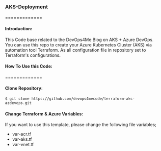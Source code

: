 ### AKS-Deployment
=============

#### Introduction:
This Code base related to the DevOps4Me Blog on AKS + Azure DevOps. You can use this repo to create your Azure Kubernetes Cluster (AKS) via automation tool Terraform. As all configuration file in repository set to Terraform's configurations.

#### How To Use this Code:
=============
#### Clone Repository:
`$ git clone https://github.com/devops4mecode/terraform-aks-azdevops.git`

#### Change Terraform & Azure Variables:
If you want to use this template, please change the following file variables;

- var-acr.tf
- var-aks.tf
- var-vnet.tf



